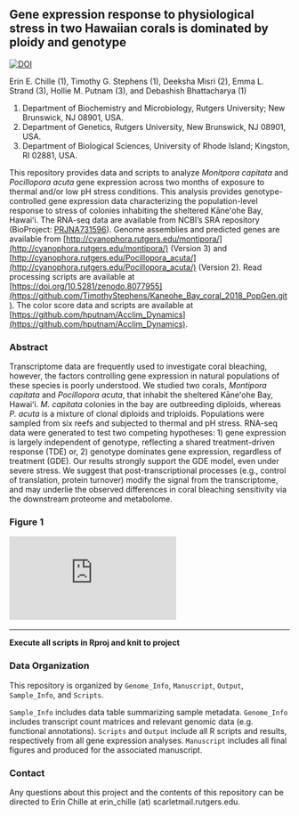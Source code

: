 ## Gene expression response to physiological stress in two Hawaiian corals is dominated by ploidy and genotype

[![DOI](https://zenodo.org/badge/)](https://zenodo.org/badge/)

Erin E. Chille (1), Timothy G. Stephens (1), Deeksha Misri (2), Emma L. Strand (3), Hollie M. Putnam (3), and Debashish Bhattacharya (1) 
1. Department of Biochemistry and Microbiology, Rutgers University; New Brunswick, NJ 08901, USA.  
2. Department of Genetics, Rutgers University, New Brunswick, NJ 08901, USA.  
3. Department of Biological Sciences, University of Rhode Island; Kingston, RI 02881, USA.  

This repository provides data and scripts to analyze *Monitpora capitata* and *Pocillopora acuta* gene expression across two months of exposure to thermal and/or low pH stress conditions. This analysis provides genotype-controlled gene expression data characterizing the population-level response to stress of colonies inhabiting the sheltered Kāneʻohe Bay, Hawaiʻi. The RNA-seq data are available from NCBI’s SRA repository (BioProject: [PRJNA731596](https://www.ncbi.nlm.nih.gov/bioproject/?term=(PRJNA731596)%20AND%20bioproject_sra[filter]%20NOT%20bioproject_gap[filter])). Genome assemblies and predicted genes are available from [http://cyanophora.rutgers.edu/montipora/](http://cyanophora.rutgers.edu/montipora/) (Version 3) and [http://cyanophora.rutgers.edu/Pocillopora_acuta/](http://cyanophora.rutgers.edu/Pocillopora_acuta/) (Version 2). Read processing scripts are available at [https://doi.org/10.5281/zenodo.8077955](https://github.com/TimothyStephens/Kaneohe_Bay_coral_2018_PopGen.git). The color score data and scripts are available at [https://github.com/hputnam/Acclim_Dynamics](https://github.com/hputnam/Acclim_Dynamics). 


### Abstract

Transcriptome data are frequently used to investigate coral bleaching, however, the factors controlling gene expression in natural populations of these species is poorly understood. We studied two corals, *Montipora capitata* and *Pocillopora acuta*, that inhabit the sheltered Kāneʻohe Bay, Hawaiʻi. *M. capitata* colonies in the bay are outbreeding diploids, whereas *P. acuta* is a mixture of clonal diploids and triploids. Populations were sampled from six reefs and subjected to thermal and pH stress. RNA-seq data were generated to test two competing hypotheses: 1) gene expression is largely independent of genotype, reflecting a shared treatment-driven response (TDE) or, 2) genotype dominates gene expression, regardless of treatment (GDE). Our results strongly support the GDE model, even under severe stress. We suggest that post-transcriptional processes (e.g., control of translation, protein turnover) modify the signal from the transcriptome, and may underlie the observed differences in coral bleaching sensitivity via the downstream proteome and metabolome. 

### Figure 1

![Figure1](https://github.com/echille/Genotype_dominates_transcriptomic_response_Pacu/blob/main/Manuscript/230126_Chille_Erin_Genotype_Expression_Manuscript_Fig1.pdf)


---

**Execute all scripts in Rproj and knit to project**

### Data Organization 

This repository is organized by `Genome_Info`, `Manuscript`, `Output`, `Sample_Info`, and `Scripts`. 

`Sample_Info` includes data table summarizing sample metadata. `Genome_Info` includes transcript count matrices and relevant genomic data (e.g. functional annotations). `Scripts` and `Output` include all R scripts and results, respectively from all gene expression analyses. `Manuscript` includes all final figures and produced for the associated manuscript. 


### Contact

Any questions about this project and the contents of this repository can be directed to Erin Chille at erin_chille (at) scarletmail.rutgers.edu.
